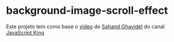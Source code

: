 # background-image-scroll-effect
Este projeto tem como base o [video](https://www.youtube.com/watch?v=EWv2jnhZErc&amp;t=24123s) do [Sahand Ghavidel](https://github.com/sahandghavidel) do canal [JavaScript King](https://www.youtube.com/@JavaScriptKing)
